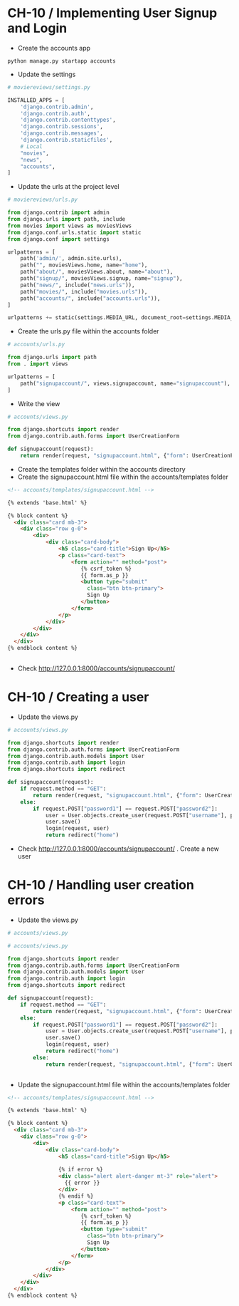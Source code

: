 CH-10 / Implementing User Signup and Login
========================================================

* Create the accounts app

```shell
python manage.py startapp accounts
```


* Update the settings
```python
# moviereviews/settings.py

INSTALLED_APPS = [
    'django.contrib.admin',
    'django.contrib.auth',
    'django.contrib.contenttypes',
    'django.contrib.sessions',
    'django.contrib.messages',
    'django.contrib.staticfiles',
    # Local
    "movies",
    "news",
    "accounts",
]

```

* Update the urls at the project level
```python
# moviereviews/urls.py

from django.contrib import admin
from django.urls import path, include
from movies import views as moviesViews
from django.conf.urls.static import static
from django.conf import settings

urlpatterns = [
    path('admin/', admin.site.urls),
    path("", moviesViews.home, name="home"),
    path("about/", moviesViews.about, name="about"),
    path("signup/", moviesViews.signup, name="signup"),
    path("news/", include("news.urls")),
    path("movies/", include("movies.urls")),
    path("accounts/", include("accounts.urls")), 
]

urlpatterns += static(settings.MEDIA_URL, document_root=settings.MEDIA_ROOT)

```

* Create the urls.py file within the accounts folder
```python
# accounts/urls.py

from django.urls import path
from . import views

urlpatterns = [
    path("signupaccount/", views.signupaccount, name="signupaccount"),
]

```

* Write the view
```python
# accounts/views.py

from django.shortcuts import render
from django.contrib.auth.forms import UserCreationForm

def signupaccount(request):
    return render(request, "signupaccount.html", {"form": UserCreationForm})


```

* Create the templates folder within the accounts directory
* Create the signupaccount.html file within the accounts/templates folder

```html
<!-- accounts/templates/signupaccount.html -->

{% extends 'base.html' %}

{% block content %}
  <div class="card mb-3">
    <div class="row g-0">
        <div>
            <div class="card-body">
                <h5 class="card-title">Sign Up</h5>
                <p class="card-text">
                    <form action="" method="post">
                       {% csrf_token %}
                       {{ form.as_p }}
                       <button type="submit" 
                         class="btn btn-primary">
                         Sign Up
                       </button>
                    </form>
                </p>
            </div>
        </div>
    </div>
  </div>    
{% endblock content %}
    
```

* Check http://127.0.0.1:8000/accounts/signupaccount/ 


CH-10 / Creating a user
========================================================

* Update the views.py

```python
# accounts/views.py

from django.shortcuts import render
from django.contrib.auth.forms import UserCreationForm
from django.contrib.auth.models import User
from django.contrib.auth import login
from django.shortcuts import redirect

def signupaccount(request):
    if request.method == "GET":
        return render(request, "signupaccount.html", {"form": UserCreationForm})
    else:
        if request.POST["password1"] == request.POST["password2"]:
            user = User.objects.create_user(request.POST["username"], password=request.POST["passwoord1"])
            user.save()
            login(request, user)
            return redirect("home")

```

* Check http://127.0.0.1:8000/accounts/signupaccount/ . Create a new user


CH-10 / Handling user creation errors
========================================================


* Update the views.py

```python
# accounts/views.py

# accounts/views.py

from django.shortcuts import render
from django.contrib.auth.forms import UserCreationForm
from django.contrib.auth.models import User
from django.contrib.auth import login
from django.shortcuts import redirect

def signupaccount(request):
    if request.method == "GET":
        return render(request, "signupaccount.html", {"form": UserCreationForm})
    else:
        if request.POST["password1"] == request.POST["password2"]:
            user = User.objects.create_user(request.POST["username"], password=request.POST["password1"])
            user.save()
            login(request, user)
            return redirect("home")
        else:  
            return render(request, "signupaccount.html", {"form": UserCreationForm, "error": "Passwords do not match"})
    
```

* Update the signupaccount.html file within the accounts/templates folder

```html
<!-- accounts/templates/signupaccount.html -->

{% extends 'base.html' %}

{% block content %}
  <div class="card mb-3">
    <div class="row g-0">
        <div>
            <div class="card-body">
                <h5 class="card-title">Sign Up</h5>
                
                {% if error %}
                <div class="alert alert-danger mt-3" role="alert">
                  {{ error }}
                </div>   
                {% endif %}
                <p class="card-text">
                    <form action="" method="post">
                       {% csrf_token %}
                       {{ form.as_p }}
                       <button type="submit" 
                         class="btn btn-primary">
                         Sign Up
                       </button>
                    </form>
                </p>
            </div>
        </div>
    </div>
  </div>    
{% endblock content %}

```
